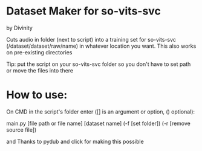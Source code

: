 # Dataset Maker for so-vits-svc
by Divinity

Cuts audio in folder (next to script) into
a training set for so-vits-svc (/dataset/dataset/raw/name)
in whatever location you want.
This also works on pre-existing directories

Tip: put the script on your so-vits-svc folder so you don't have
to set path or move the files into there

# How to use:
On CMD in the script's folder enter ([] is an argument or option, () optional):

main.py [file path or file name] [dataset name] (-f [set folder]) (-r [remove source file])  

and Thanks to pydub and click for making this possible
